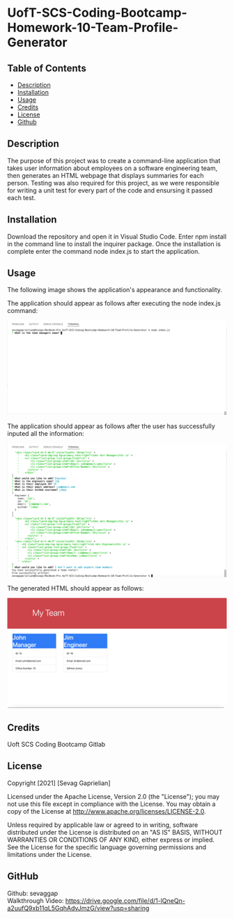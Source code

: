# UofT-SCS-Coding-Bootcamp-Homework-10-Team-Profile-Generator

## Table of Contents
* [Description](#desc) <br>
* [Installation](#install) <br>
* [Usage](#usage) <br>
* [Credits](#credits) <br>
* [License](#license) <br>
* [Github](#github) <br>

<a name="desc"></a>
## Description

The purpose of this project was to create a command-line application that takes user information about employees on a software engineering team, then generates an HTML webpage that displays summaries for each person. Testing was also required for this project, as we were responsible for writing a unit test for every part of the code and ensursing it passed each test.

<a name="install"></a>
## Installation
 Download the repository and open it in Visual Studio Code. Enter npm install in the command line to install the inquirer package. Once the installation is complete enter the command node index.js to start the application.
 
 <a name="usage"></a>
## Usage
The following image shows the application's appearance and functionality.

The application should appear as follows after executing the node index.js command:

![Node index.js command executed](./imgs/Application-Screenshot-1.png)

The application should appear as follows after the user has successfully inputed all the information:

![Application success](./imgs/Application-Screenshot-2.png)

The generated HTML should appear as follows:

![Generated README](./imgs/Application-Screenshot-3.png)

 <a name="Credits"></a>
## Credits
Uoft SCS Coding Bootcamp Gitlab

 <a name="License"></a>
## License
Copyright [2021] [Sevag Gaprielian]

Licensed under the Apache License, Version 2.0 (the "License"); you may not use this file except in compliance with the License.
You may obtain a copy of the License at http://www.apache.org/licenses/LICENSE-2.0.

Unless required by applicable law or agreed to in writing, software
distributed under the License is distributed on an "AS IS" BASIS,
WITHOUT WARRANTIES OR CONDITIONS OF ANY KIND, either express or implied.
See the License for the specific language governing permissions and
limitations under the License.

 <a name="github"></a>
## GitHub
Github: sevaggap <br>
Walkthrough Video: https://drive.google.com/file/d/1-lQneQn-a2uufQ9xb11qL5GqhAdvJmzG/view?usp=sharing